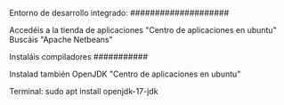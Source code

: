 Entorno de desarrollo integrado: ####################

Accedéis a la tienda de aplicaciones 
"Centro de aplicaciones en ubuntu"
Buscáis "Apache Netbeans" 

Instaláis compiladores ###########

Instalad también OpenJDK
"Centro de aplicaciones en ubuntu"

Terminal:
sudo apt install openjdk-17-jdk

